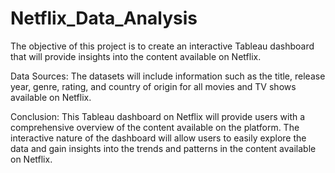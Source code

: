 # Netflix_Data_Analysis
The objective of this project is to create an interactive Tableau dashboard that will provide insights into the content available on Netflix.

Data Sources: The datasets will include information such as the title, release year, genre, rating, and country of origin for all movies and TV shows available on Netflix.

Conclusion: This Tableau dashboard on Netflix will provide users with a comprehensive overview of the content available on the platform. The interactive nature of the dashboard will allow users to easily explore the data and gain insights into the trends and patterns in the content available on Netflix.

